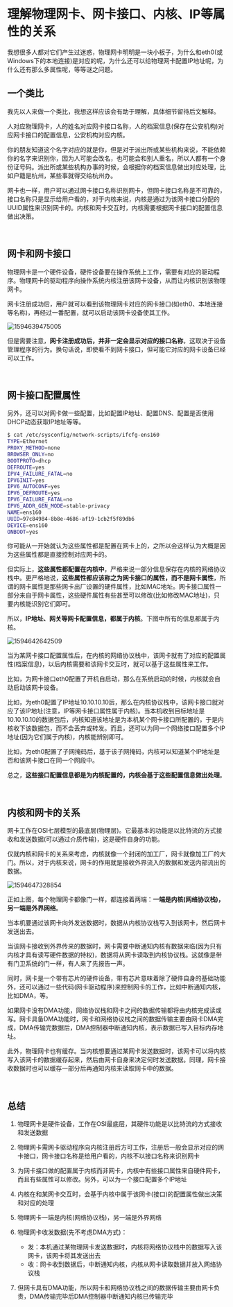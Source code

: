 # 理解物理网卡、网卡接口、内核、IP等属性的关系

我想很多人都对它们产生过迷惑，物理网卡明明是一块小板子，为什么和eth0(或Windows下的本地连接)是对应的呢，为什么还可以给物理网卡配置IP地址呢，为什么还有那么多属性呢，等等谜之问题。

## 一个类比

我先以人来做一个类比，我想这样应该会有助于理解，具体细节留待后文解释。

人对应物理网卡，人的姓名对应网卡接口名称，人的档案信息(保存在公安机构)对应网卡接口的配置信息，公安机构对应内核。

你的朋友知道这个名字对应的就是你，但是对于派出所或某些机构来说，不能依赖你的名字来识别你，因为人可能会改名，也可能会和别人重名，所以人都有一个身份证号码。派出所或某些机构办事的时候，会根据你的档案信息做出对应处理，比如户籍是杭州，某些事就得交给杭州办。

网卡也一样，用户可以通过网卡接口名称识别网卡，但网卡接口名称是不可靠的，接口名称只是显示给用户看的，对于内核来说，内核是通过为该网卡接口分配的UUID属性来识别网卡的。内核和网卡交互时，内核需要根据网卡接口的配置信息做出决策。

‍

## 网卡和网卡接口

物理网卡是一个硬件设备，硬件设备要在操作系统上工作，需要有对应的驱动程序。物理网卡的驱动程序向操作系统内核注册该网卡设备，从而让内核识别该物理网卡。

网卡注册成功后，用户就可以看到该物理网卡对应的网卡接口(如eth0、本地连接等名称)，再经过一番配置，就可以启动该网卡设备使其工作。

![1594639475005](assets/net-img-1594639475005-20240404111701-wxtxzz9.png)

但是需要注意，**网卡注册成功后，并非一定会显示对应的接口名称**，这取决于设备管理程序的行为。换句话说，即使看不到网卡接口，但可能它对应的网卡设备已经可以工作。

‍

## 网卡接口配置属性

另外，还可以对网卡做一些配置，比如配置IP地址、配置DNS、配置是否使用DHCP动态获取IP地址等等。

```bash
$ cat /etc/sysconfig/network-scripts/ifcfg-ens160 
TYPE=Ethernet
PROXY_METHOD=none
BROWSER_ONLY=no
BOOTPROTO=dhcp
DEFROUTE=yes
IPV4_FAILURE_FATAL=no
IPV6INIT=yes
IPV6_AUTOCONF=yes
IPV6_DEFROUTE=yes
IPV6_FAILURE_FATAL=no
IPV6_ADDR_GEN_MODE=stable-privacy
NAME=ens160
UUID=97c84984-8b8e-4686-af19-1cb2f5f89db6
DEVICE=ens160
ONBOOT=yes
```

你可能从一开始就认为这些属性都是配置在网卡上的，之所以会这样认为大概是因为这些属性都是直接控制对应网卡的。

但实际上，**这些属性都配置在内核中**，严格来说一部分信息保存在内核的网络协议栈中。更严格地说，**这些属性都应该称之为网卡接口的属性，而不是网卡属性**，所谓的网卡属性是那些网卡出厂设置的硬件属性，比如MAC地址。网卡接口属性一部分来自于网卡属性，这些硬件属性有些甚至可以修改(比如修改MAC地址)，只要内核能识别它们即可。

所以，**IP地址、网关等网卡配置信息，都属于内核**。下图中所有的信息都属于内核。

![1594642642509](assets/net-img-1594642642509-20240404111702-7s2lbjm.png)

当为某网卡接口配置属性后，在内核的网络协议栈中，该网卡就有了对应的配置属性(档案信息)，以后内核需要和该网卡交互时，就可以基于这些属性来工作。

比如，为网卡接口eth0配置了开机自启动，那么在系统启动的时候，内核就会自动启动该网卡设备。

比如，为eth0配置了IP地址10.10.10.10后，那么在内核协议栈中，该网卡接口就对应了该IP地址(注意，IP等网卡接口属性属于内核)。当本机收到目标地址是10.10.10.10的数据包后，内核知道该地址是为本机某个网卡接口所配置的，于是内核收下该数据包，而不会丢弃或转发。而且，还可以为同一个网络接口配置多个IP地址(因为它们属于内核)，内核能辨别即可。

比如，为eth0配置了子网掩码后，基于该子网掩码，内核可以知道某个IP地址是否和该网卡接口在同一个网段中。

总之，**这些接口配置信息都是为内核配置的，内核会基于这些配置信息做出处理**。

‍

## 内核和网卡的关系

网卡工作在OSI七层模型的最底层(物理层)。它最基本的功能是以比特流的方式接收和发送数据(可以通过介质传输)，这是硬件自身的功能。

仅就内核和网卡的关系来考虑，内核就像一个封闭的加工厂，网卡就像加工厂的大门。所以，对于内核来说，网卡的作用就是接收外界流入的数据和发送内部流出的数据。

![1594647328854](assets/net-img-1594647328854-20240404111705-8aadbtx.png)

正如上图，每个物理网卡都像门一样，都连接着两端：**一端是内核(网络协议栈)，另一端是外界网络**。

当本机要通过该网卡向外发送数据时，数据从内核协议栈写入到该网卡，然后网卡发送出去。

当该网卡接收到外界传来的数据时，网卡需要中断通知内核有数据来临(因为只有内核才具有读写硬件数据的特权)，数据将从网卡读取到内核协议栈。这就像是带有门卫系统的门一样，有人来了先报告一声。

同时，网卡是一个带有芯片的硬件设备，带有芯片意味着除了硬件自身的基础功能外，还可以通过一些代码(网卡驱动程序)来控制网卡的工作，比如中断通知内核，比如DMA，等。

如果网卡没有DMA功能，网络协议栈和网卡之间的数据传输都将由内核完成读或写。网卡具备DMA功能时，网卡和网络协议栈之间的数据传输主要由网卡DMA完成，DMA传输完数据后，DMA控制器中断通知内核，表示数据已写入目标内存地址。

此外，物理网卡也有缓存。当内核想要通过某网卡发送数据时，该网卡可以将内核写入该网卡的数据缓存起来，然后由网卡自身来决定何时发送数据。同理，网卡接收数据时也可以缓存一部分后再通知内核来读取网卡中的数据。

‍

## 总结

1. 物理网卡是硬件设备，工作在OSI最底层，其硬件功能是以比特流的方式接收和发送数据
2. 物理网卡需网卡驱动程序向内核注册后方可工作，注册后一般会显示对应的网卡接口，网卡接口名称是给用户看的，内核不以接口名称来识别网卡
3. 为网卡接口做的配置属于内核而非网卡，内核中有些接口属性来自硬件网卡，而且有些属性可以修改。另外，可以为一个接口配置多个IP地址
4. 内核在和某网卡交互时，会基于内核中属于该网卡(接口)的配置属性做出决策和对应的处理
5. 物理网卡一端是内核(网络协议栈)，另一端是外界网络
6. 物理网卡收发数据(先不考虑DMA方式)：

    - 发：本机通过某物理网卡发送数据时，内核将网络协议栈中的数据写入该网卡，该网卡将其发送出去
    - 收：网卡收到数据后，中断通知内核，内核从网卡读取数据并放入网络协议栈
7. 但网卡具有DMA功能，所以网卡和网络协议栈之间的数据传输主要由网卡负责，DMA传输完毕后DMA控制器中断通知内核已传输完毕

‍
